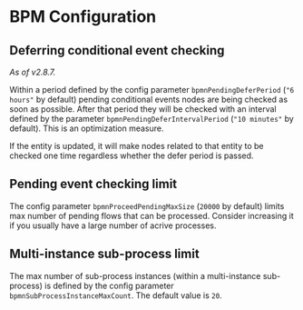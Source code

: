 # BPM Configuration

## Deferring conditional event checking

*As of v2.8.7.*

Within a period defined by the config parameter `bpmnPendingDeferPeriod` (`"6 hours"` by default) pending conditional events nodes are being checked as soon as possible.
After that period they will be checked with an interval defined by the parameter `bpmnPendingDeferIntervalPeriod` (`"10 minutes"` by default).
This is an optimization measure.

If the entity is updated, it will make nodes related to that entity to be checked one time regardless whether the defer period is passed.

## Pending event checking limit

The config parameter `bpmnProceedPendingMaxSize` (`20000` by default) limits max number of pending flows that can be processed. Consider increasing it if you usually have a large number of acrive processes.


## Multi-instance sub-process limit

The max number of sub-process instances (within a multi-instance sub-process) is defined by the config parameter `bpmnSubProcessInstanceMaxCount`. The default value is `20`.
